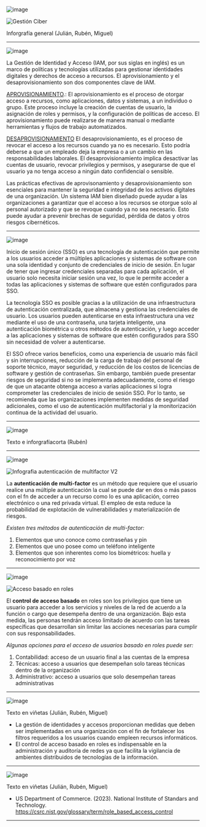 ![image](https://user-images.githubusercontent.com/125692246/222421187-2b672e4b-cc62-468c-a619-d9f2e57f8fdc.png)


![Gestión Ciber](https://user-images.githubusercontent.com/125692246/222458612-d5944c9e-527c-436d-a85c-14b671d49f4e.jpg)

Inforgrafía general (Julián, Rubén, Miguel)
______________________________________________________________________

![image](https://user-images.githubusercontent.com/125692246/222421225-fd34f6f3-708b-40c6-8419-2a4b882c4bae.png)

La Gestión de Identidad y Acceso (IAM, por sus siglas en inglés) es un marco de políticas y tecnologías utilizadas para gestionar identidades digitales y derechos de acceso a recursos. El aprovisionamiento y el desaprovisionamiento son dos componentes clave de IAM.

[APROVISIONAMIENTO](https://learn.microsoft.com/es-es/microsoft-identity-manager/mim-how-provision-users-adds "Aprovisionamiento").: El aprovisionamiento es el proceso de otorgar acceso a recursos, como aplicaciones, datos y sistemas, a un individuo o grupo. Este proceso incluye la creación de cuentas de usuario, la asignación de roles y permisos, y la configuración de políticas de acceso. El aprovisionamiento puede realizarse de manera manual o mediante herramientas y flujos de trabajo automatizados.

[DESAPROVISIONAMIENTO](https://learn.microsoft.com/es-es/azure/iot-dps/how-to-unprovision-devices) El desaprovisionamiento, es el proceso de revocar el acceso a los recursos cuando ya no es necesario. Esto podría deberse a que un empleado deja la empresa o a un cambio en las responsabilidades laborales. El desaprovisionamiento implica desactivar las cuentas de usuario, revocar privilegios y permisos, y asegurarse de que el usuario ya no tenga acceso a ningún dato confidencial o sensible.

Las prácticas efectivas de aprovisonamiento y desaprovisionamiento son esenciales para mantener la seguridad e integridad de los activos digitales de una organización. Un sistema IAM bien diseñado puede ayudar a las organizaciones a garantizar que el acceso a los recursos se otorgue solo al personal autorizado y que se revoque cuando ya no sea necesario. Esto puede ayudar a prevenir brechas de seguridad, pérdida de datos y otros riesgos cibernéticos.
______________________________________________________________________

![image](https://user-images.githubusercontent.com/125692246/222421263-c7ad469f-f88f-447a-9eca-7666e08b6958.png)

Inicio de sesión único (SSO) es una tecnología de autenticación que permite a los usuarios acceder a múltiples aplicaciones y sistemas de software con una sola identidad y conjunto de credenciales de inicio de sesión. En lugar de tener que ingresar credenciales separadas para cada aplicación, el usuario solo necesita iniciar sesión una vez, lo que le permite acceder a todas las aplicaciones y sistemas de software que estén configurados para SSO.

La tecnología SSO es posible gracias a la utilización de una infraestructura de autenticación centralizada, que almacena y gestiona las credenciales de usuario. Los usuarios pueden autenticarse en esta infraestructura una vez mediante el uso de una contraseña, una tarjeta inteligente, una autenticación biométrica u otros métodos de autenticación, y luego acceder a las aplicaciones y sistemas de software que estén configurados para SSO sin necesidad de volver a autenticarse.

El SSO ofrece varios beneficios, como una experiencia de usuario más fácil y sin interrupciones, reducción de la carga de trabajo del personal de soporte técnico, mayor seguridad, y reducción de los costos de licencias de software y gestión de contraseñas. Sin embargo, también puede presentar riesgos de seguridad si no se implementa adecuadamente, como el riesgo de que un atacante obtenga acceso a varias aplicaciones si logra comprometer las credenciales de inicio de sesión SSO. Por lo tanto, se recomienda que las organizaciones implementen medidas de seguridad adicionales, como el uso de autenticación multifactorial y la monitorización continua de la actividad del usuario.

______________________________________________________________________

![image](https://user-images.githubusercontent.com/125692246/222421652-d3626e2c-69c6-4703-a2eb-37a90fcaa328.png)

Texto e inforgrafíacorta (Rubén)




______________________________________________________________________


![image](https://user-images.githubusercontent.com/125692246/222421714-6e024281-d35a-4f9c-a06f-25cc8f9f1b7d.png)

![Infografia autenticación de multifactor V2](https://user-images.githubusercontent.com/125692433/222453211-de5967b0-b342-434b-99d6-02c457560bc0.png)

La **autenticación de multi-factor** es un método que requiere que el usuario realice una múltiple autenticación la cual se puede dar en dos o más pasos con el fn de acceder a un recurso como lo es una aplicación, correo electrónico o una red privada virtual. El empleo de esta reduce la probabilidad de explotación de vulnerabilidades y materialización de riesgos. 


*Existen tres métodos de autenticación de multi-factor:*

1. Elementos que uno conoce como contraseñas y pin
2. Elementos que uno posee como un teléfono inteligente
3. Elementos que son inherentes como los biométricos: huella y reconocimiento por voz





______________________________________________________________________


![image](https://user-images.githubusercontent.com/125692246/222421753-adc8e292-81a5-46a7-9ca4-a63144df338f.png)

![Acceso basado en roles](https://user-images.githubusercontent.com/125692433/222461246-5b9528f2-5996-48f0-a69a-a599e2a38866.png)

El **control de acceso basado** en roles son los privilegios que tiene un usuario para acceder a los servicios y niveles de la red de acuerdo a la función o cargo que desempeña dentro de una organización. Bajo esta medida, las personas tendrán acceso limitado de acuerdo con las tareas específicas que desarrollan sin limitar las acciones necesarias para cumplir con sus responsabilidades. 

*Algunas opciones para el acceso de usuarios basado en roles puede ser:*

1. Contabilidad: acceso de un usuario final a las cuentas de la empresa
2. Técnicas: acceso a usuarios que desempeñan solo tareas técnicas dentro de la organización
3. Administrativo: acceso a usuarios que solo desempeñan tareas administrativas

______________________________________________________________________

![image](https://user-images.githubusercontent.com/125692246/222421824-4df64c98-0d0c-481e-a3a6-5ea6b617a385.png)


Texto en viñetas (Julián, Rubén, Miguel)
 
 - La gestión de identidades y accesos proporcionan medidas que deben ser implementadas en una organización con el fin de fortalecer los filtros requeridos a los usuarios cuando empleen recursos informáticos.
 - El control de acceso basado en roles es indispensable en la administración y auditoría de redes ya que facilita la vigilancia de ambientes distribuidos de tecnologías de la información. 


______________________________________________________________________


![image](https://user-images.githubusercontent.com/125692246/222421848-eadcef70-8f0c-425b-8a60-7dd21dd01e4e.png)



Texto en viñetas (Julián, Rubén, Miguel)

- US Department of Commerce. (2023). National Institute of Standars and Technology. https://csrc.nist.gov/glossary/term/role_based_access_control



______________________________________________________________________
